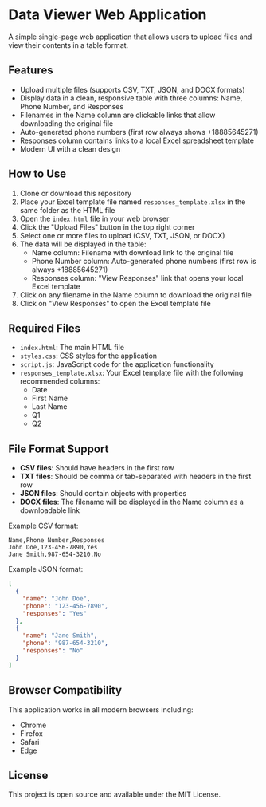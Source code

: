 # Data Viewer Web Application

A simple single-page web application that allows users to upload files and view their contents in a table format.

## Features

- Upload multiple files (supports CSV, TXT, JSON, and DOCX formats)
- Display data in a clean, responsive table with three columns: Name, Phone Number, and Responses
- Filenames in the Name column are clickable links that allow downloading the original file
- Auto-generated phone numbers (first row always shows +18885645271)
- Responses column contains links to a local Excel spreadsheet template
- Modern UI with a clean design

## How to Use

1. Clone or download this repository
2. Place your Excel template file named `responses_template.xlsx` in the same folder as the HTML file
3. Open the `index.html` file in your web browser
4. Click the "Upload Files" button in the top right corner
5. Select one or more files to upload (CSV, TXT, JSON, or DOCX)
6. The data will be displayed in the table:
   - Name column: Filename with download link to the original file
   - Phone Number column: Auto-generated phone numbers (first row is always +18885645271)
   - Responses column: "View Responses" link that opens your local Excel template
7. Click on any filename in the Name column to download the original file
8. Click on "View Responses" to open the Excel template file

## Required Files

- `index.html`: The main HTML file
- `styles.css`: CSS styles for the application
- `script.js`: JavaScript code for the application functionality
- `responses_template.xlsx`: Your Excel template file with the following recommended columns:
  - Date
  - First Name
  - Last Name
  - Q1
  - Q2

## File Format Support

- **CSV files**: Should have headers in the first row
- **TXT files**: Should be comma or tab-separated with headers in the first row
- **JSON files**: Should contain objects with properties
- **DOCX files**: The filename will be displayed in the Name column as a downloadable link

Example CSV format:
```
Name,Phone Number,Responses
John Doe,123-456-7890,Yes
Jane Smith,987-654-3210,No
```

Example JSON format:
```json
[
  {
    "name": "John Doe",
    "phone": "123-456-7890",
    "responses": "Yes"
  },
  {
    "name": "Jane Smith",
    "phone": "987-654-3210",
    "responses": "No"
  }
]
```

## Browser Compatibility

This application works in all modern browsers including:
- Chrome
- Firefox
- Safari
- Edge

## License

This project is open source and available under the MIT License. 